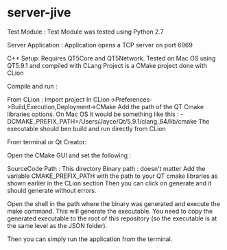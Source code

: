 # server-jive

Test Module :
Test Module was tested using Python 2.7

Server Application :
Application opens a TCP server on port 6969

C++ Setup:
Requires QT5Core and QT5Network.
Tested on Mac OS using QT5.9.1 and compiled with CLang
Project is a CMake project done with CLion

Compile and run :

From CLion :
Import project
In CLion->Preferences->Build,Execution,Deployment->CMake
Add the path of the QT Cmake libraries options.
On Mac OS it would be something like this :
-DCMAKE_PREFIX_PATH=/Users/Jayce/Qt/5.9.1/clang_64/lib/cmake
The executable should ben build and run directly from CLion

From terminal or Qt Creator:

Open the CMake GUI and set the following :

SourceCode Path : This directory
Binary path : doesn't matter
Add the variable CMAKE_PREFIX_PATH with the path to your QT cmake libraries as shown earlier in the CLion section
Then you can click on generate and it should generate without errors.

Open the shell in the path where the binary was generated and execute the make command. This will generate the executable.
You need to copy the generated executable to the root of this repository
(so the executable is at the same level as the JSON folder).

Then you can simply run the application from the terminal.


